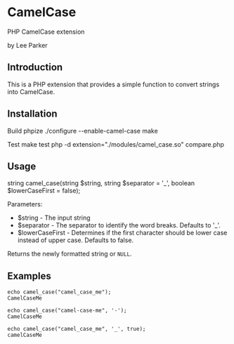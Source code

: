 CamelCase
=========

PHP CamelCase extension

by Lee Parker

Introduction
------------

This is a PHP extension that provides a simple function to convert strings into CamelCase.


Installation
------------
Build
    phpize
    ./configure --enable-camel-case
    make

Test
    make test
    php -d extension="./modules/camel_case.so" compare.php

Usage
-----

string camel_case(string $string, string $separator = '_', boolean $lowerCaseFirst = false);

Parameters:
*  $string - The input string
*  $separator - The separator to identify the word breaks. Defaults to '_'.
*  $lowerCaseFirst - Determines if the first character should be lower case instead of upper case. Defaults to false.

Returns the newly formatted string or `NULL`.

Examples
--------

    echo camel_case("camel_case_me");
    CamelCaseMe
    
    echo camel_case("camel-case-me", '-');
    CamelCaseMe
    
    echo camel_case("camel_case_me", '_', true);
    camelCaseMe
